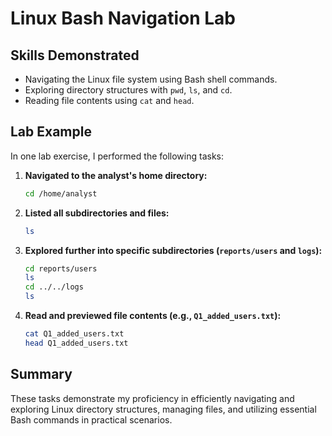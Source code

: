 # Linux Bash Navigation Lab

## Skills Demonstrated
- Navigating the Linux file system using Bash shell commands.
- Exploring directory structures with `pwd`, `ls`, and `cd`.
- Reading file contents using `cat` and `head`.

## Lab Example

In one lab exercise, I performed the following tasks:

1. **Navigated to the analyst's home directory:**
   ```bash
   cd /home/analyst
   ```

2. **Listed all subdirectories and files:**
   ```bash
   ls
   ```

3. **Explored further into specific subdirectories (`reports/users` and `logs`):**
   ```bash
   cd reports/users
   ls
   cd ../../logs
   ls
   ```

4. **Read and previewed file contents (e.g., `Q1_added_users.txt`):**
   ```bash
   cat Q1_added_users.txt
   head Q1_added_users.txt
   ```

## Summary

These tasks demonstrate my proficiency in efficiently navigating and exploring Linux directory structures, managing files, and utilizing essential Bash commands in practical scenarios.
